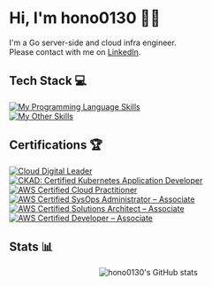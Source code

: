 <!--
**hono0130/hono0130** is a ✨ _special_ ✨ repository because its `README.md` (this file) appears on your GitHub profile.

Here are some ideas to get you started:

- 🔭 I’m currently working on ...
- 🌱 I’m currently learning ...
- 👯 I’m looking to collaborate on ...
- 🤔 I’m looking for help with ...
- 💬 Ask me about ...
- 📫 How to reach me: ...
- 😄 Pronouns: ...
- ⚡ Fun fact: ...
-->

# Hi, I'm hono0130 👋🏻

I'm a Go server-side and cloud infra engineer. <br>
Please contact with me on [LinkedIn](https://www.linkedin.com/in/honoka-toda).

## Tech Stack 💻

[![My Programming Language Skills](https://skillicons.dev/icons?i=go,python,java)](https://skillicons.dev)<br>
[![My Other Skills](https://skillicons.dev/icons?i=aws,terraform,docker,grafana)](https://skillicons.dev)

## Certifications 🏆

<!--START_SECTION:badges-->
[![Cloud Digital Leader](https://images.credly.com/size/110x110/images/300d4058-0dbd-47b1-96ad-63ff89e41d2b/image.png)](http://www.credly.com/badges/90a2a947-7186-4014-99f2-3b89f0847a11 "Cloud Digital Leader")
[![CKAD: Certified Kubernetes Application Developer](https://images.credly.com/size/110x110/images/cc8adc83-1dc6-4d57-8e20-22171247e052/blob)](http://www.credly.com/badges/1caf42a0-387c-46ef-a532-0f7d485ec985 "CKAD: Certified Kubernetes Application Developer")
[![AWS Certified Cloud Practitioner](https://images.credly.com/size/110x110/images/00634f82-b07f-4bbd-a6bb-53de397fc3a6/image.png)](http://www.credly.com/badges/0acf5fc4-5f63-4335-ba40-72436d7344fc "AWS Certified Cloud Practitioner")
[![AWS Certified SysOps Administrator – Associate](https://images.credly.com/size/110x110/images/f0d3fbb9-bfa7-4017-9989-7bde8eaf42b1/image.png)](http://www.credly.com/badges/0b662617-b115-4185-86d0-fbdb091c1cf1 "AWS Certified SysOps Administrator – Associate")
[![AWS Certified Solutions Architect – Associate](https://images.credly.com/size/110x110/images/0e284c3f-5164-4b21-8660-0d84737941bc/image.png)](http://www.credly.com/badges/1a91bdb0-8d09-4bdc-ba9a-0fa8eda95028 "AWS Certified Solutions Architect – Associate")
[![AWS Certified Developer – Associate](https://images.credly.com/size/110x110/images/b9feab85-1a43-4f6c-99a5-631b88d5461b/image.png)](http://www.credly.com/badges/e1c68d2a-4926-4ccd-ae86-2b987e8f4b11 "AWS Certified Developer – Associate")
<!--END_SECTION:badges-->

## Stats 📊

<div align="center">
    <img src="https://github-readme-stats-rouge-two-83.vercel.app/api?username=hono0130&rank_icon=github&hide=stars&show_icons=true&show=prs_merged_percentage" alt="hono0130's GitHub stats">
</div>

<!-- [![hono0130's GitHub stats](https://github-readme-stats-rouge-two-83.vercel.app/api?username=hono0130&rank_icon=github&hide=stars&show_icons=true&show=prs_merged_percentage)](https://github.com/hono0130/github-readme-stats) -->

<!--
![Top Langs](https://github-readme-stats-rouge-two-83.vercel.app/api/top-langs/?username=hono0130&layout=compact&exclude_repo=intern_analysis,mail-cli,intern-chore-app,map_automation,menu-app) -->
